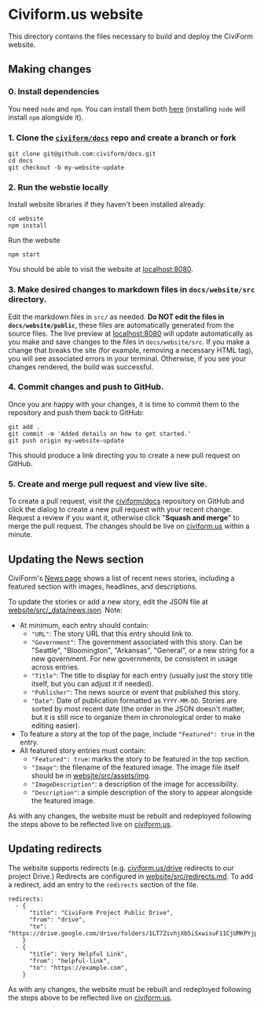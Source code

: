 # Civiform.us website

This directory contains the files necessary to build and deploy the CiviForm website.
## Making changes

### 0. Install dependencies
You need `node` and `npm`. You can install them both [here](https://nodejs.org/en/download/prebuilt-installer) (installing `node` will install `npm` alongside it).

### 1. Clone the [`civiform/docs`](https://github.com/civiform/docs) repo and create a branch or fork
```
git clone git@github.com:civiform/docs.git
cd docs
git checkout -b my-website-update
```
### 2. Run the webstie locally
Install website libraries if they haven't been installed already:
```
cd website
npm install
```
Run the website
```
npm start
```
You should be able to visit the website at [localhost:8080](http://localhost:8080).

### 3. Make desired changes to markdown files in `docs/website/src` directory.
Edit the markdown files in `src/` as needed. 
**Do NOT edit the files in `docs/website/public`**, these files are automatically generated from the source files. 
The live preview at [localhost:8080](http://localhost:8080) will update automatically as you make and save changes to the files in `docs/website/src`.
If you make a change that breaks the site (for example, removing a necessary HTML tag), you will see associated errors in your terminal. Otherwise, if you see your changes rendered, the build was successful.

### 4. Commit changes and push to GitHub.
Once you are happy with your changes, it is time to commit them to the repository and push them back to GitHub:
```
git add .
git commit -m 'Added details on how to get started.'
git push origin my-website-update
```
This should produce a link directing you to create a new pull request on GitHub.

### 5. Create and merge pull request and view live site.
To create a pull request, visit the [civiform/docs](https://github.com/civiform/docs) repository on GitHub and click the dialog to create a new pull request with your recent change.
Request a review if you want it, otherwise click "**Squash and merge**" to merge the pull request. The changes should be live on [civiform.us](https://civiform.us) within a minute.


## Updating the News section
CiviForm's [News page](https://civiform.us/news) shows a list of recent news stories, including a featured section with images, headlines, and descriptions. 

To update the stories or add a new story, edit the JSON file at [website/src/_data/news.json](https://github.com/civiform/docs/blob/main/website/src/_data/news.json).
Note:
* At minimum, each entry should contain:
    * `"URL"`: The story URL that this entry should link to.
    * `"Government"`: The government associated with this story. Can be "Seattle", "Bloomington", "Arkansas", "General", or a new string for a new government. For new governments, be consistent in usage across entries.
    * `"Title"`: The title to display for each entry (usually just the story title itself, but you can adjust it if needed).
    * `"Publisher"`: The news source or event that published this story.
    * `"Date"`: Date of publication formatted as `YYYY-MM-DD`. Stories are sorted by most recent date (the order in the JSON doesn't matter, but it is still nice to organize them in chronological order to make editing easier).
* To feature a story at the top of the page, include `"Featured": true` in the entry.
* All featured story entries must contain:
    * `"Featured": true`: marks the story to be featured in the top section.
    * `"Image"`: the filename of the featured image. The image file itself should be in [website/src/assets/img](https://github.com/civiform/docs/tree/main/website/src/assets/img).
    * `"ImageDescription"`: a description of the image for accessibility.
    * `"Description"`: a simple description of the story to appear alongside the featured image.

As with any changes, the website must be rebuilt and redeployed following the steps above to be reflected live on [civiform.us](https://civiform.us).

## Updating redirects
The website supports redirects (e.g. [civiform.us/drive](https://civiform.us/drive) redirects to our project Drive.)
Redirects are configured in [website/src/redirects.md](https://github.com/civiform/docs/blob/main/website/src/redirects.md). 
To add a redirect, add an entry to the `redirects` section of the file.
```
redirects:
  - {
      "title": "CiviForm Project Public Drive",
      "from": "drive",
      "to": "https://drive.google.com/drive/folders/1LT7ZivhjXb5iSxwisuF11CjUMKPYjpi0",
    }
  - {
      "title": Very Helpful Link",
      "from": "helpful-link",
      "to": "https://example.com",
    }
```
As with any changes, the website must be rebuilt and redeployed following the steps above to be reflected live on [civiform.us](https://civiform.us).
